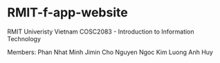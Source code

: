 # RMIT-f-app-website

RMIT Univeristy Vietnam
COSC2083 - Introduction to Information Technology

Members:
Phan Nhat Minh
Jimin Cho
Nguyen Ngoc Kim
Luong Anh Huy
